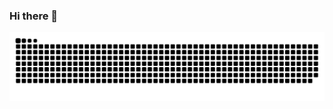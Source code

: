 ### Hi there 👋

<!--
**cauaqroz/cauaqroz** is a ✨ _special_ ✨ repository because its `README.md` (this file) appears on your GitHub profile.

Here are some ideas to get you started:

- 🔭 I’m currently working on ...
- 🌱 I’m currently learning ...
- 👯 I’m looking to collaborate on ...
- 🤔 I’m looking for help with ...
- 💬 Ask me about ...
- 📫 How to reach me: ...
- 😄 Pronouns: ...
- ⚡ Fun fact: ...
-->
<picture>
  <source media="(prefers-color-scheme: dark)" srcset="https://raw.githubusercontent.com/cauaqroz/cauaqroz/output/github-contribution-grid-snake-dark.svg">
  <source media="(prefers-color-scheme: light)" srcset="https://raw.githubusercontent.com/cauaqroz/cauaqroz/output/github-contribution-grid-snake.svg">
  <img alt="github contribution grid snake animation" src="https://raw.githubusercontent.com/cauaqroz/cauaqroz/output/github-contribution-grid-snake.svg">
</picture>
